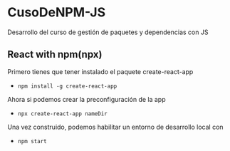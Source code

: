 # CusoDeNPM-JS
Desarrollo del curso de gestión de paquetes y dependencias con JS

## React with npm(npx)

Primero tienes que tener instalado el paquete create-react-app

- `npm install -g create-react-app`

Ahora si podemos crear la preconfiguración de la app

- `npx create-react-app nameDir`

Una vez construido, podemos habilitar un entorno de desarrollo local con

- `npm start`
